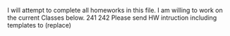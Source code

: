 I will attempt to complete all homeworks in this file. 
I am willing to work on the current Classes below. 
  241
  242
Please send HW intruction including templates to (replace)
